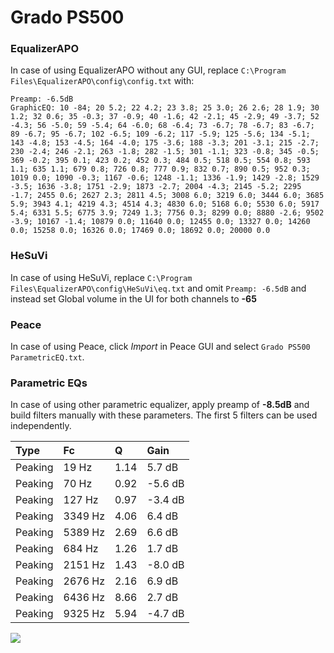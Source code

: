 # Grado PS500

### EqualizerAPO
In case of using EqualizerAPO without any GUI, replace `C:\Program Files\EqualizerAPO\config\config.txt`
with:
```
Preamp: -6.5dB
GraphicEQ: 10 -84; 20 5.2; 22 4.2; 23 3.8; 25 3.0; 26 2.6; 28 1.9; 30 1.2; 32 0.6; 35 -0.3; 37 -0.9; 40 -1.6; 42 -2.1; 45 -2.9; 49 -3.7; 52 -4.3; 56 -5.0; 59 -5.4; 64 -6.0; 68 -6.4; 73 -6.7; 78 -6.7; 83 -6.7; 89 -6.7; 95 -6.7; 102 -6.5; 109 -6.2; 117 -5.9; 125 -5.6; 134 -5.1; 143 -4.8; 153 -4.5; 164 -4.0; 175 -3.6; 188 -3.3; 201 -3.1; 215 -2.7; 230 -2.4; 246 -2.1; 263 -1.8; 282 -1.5; 301 -1.1; 323 -0.8; 345 -0.5; 369 -0.2; 395 0.1; 423 0.2; 452 0.3; 484 0.5; 518 0.5; 554 0.8; 593 1.1; 635 1.1; 679 0.8; 726 0.8; 777 0.9; 832 0.7; 890 0.5; 952 0.3; 1019 0.0; 1090 -0.3; 1167 -0.6; 1248 -1.1; 1336 -1.9; 1429 -2.8; 1529 -3.5; 1636 -3.8; 1751 -2.9; 1873 -2.7; 2004 -4.3; 2145 -5.2; 2295 -1.7; 2455 0.6; 2627 2.3; 2811 4.5; 3008 6.0; 3219 6.0; 3444 6.0; 3685 5.9; 3943 4.1; 4219 4.3; 4514 4.3; 4830 6.0; 5168 6.0; 5530 6.0; 5917 5.4; 6331 5.5; 6775 3.9; 7249 1.3; 7756 0.3; 8299 0.0; 8880 -2.6; 9502 -3.9; 10167 -1.4; 10879 0.0; 11640 0.0; 12455 0.0; 13327 0.0; 14260 0.0; 15258 0.0; 16326 0.0; 17469 0.0; 18692 0.0; 20000 0.0
```

### HeSuVi
In case of using HeSuVi, replace `C:\Program Files\EqualizerAPO\config\HeSuVi\eq.txt` and omit `Preamp:
-6.5dB` and instead set Global volume in the UI for both channels to **-65**

### Peace
In case of using Peace, click *Import* in Peace GUI and select `Grado PS500 ParametricEQ.txt`.

### Parametric EQs
In case of using other parametric equalizer, apply preamp of **-8.5dB** and build filters manually with
these parameters. The first 5 filters can be used independently.

| Type    | Fc      |    Q | Gain    |
|:--------|:--------|:-----|:--------|
| Peaking | 19 Hz   | 1.14 | 5.7 dB  |
| Peaking | 70 Hz   | 0.92 | -5.6 dB |
| Peaking | 127 Hz  | 0.97 | -3.4 dB |
| Peaking | 3349 Hz | 4.06 | 6.4 dB  |
| Peaking | 5389 Hz | 2.69 | 6.6 dB  |
| Peaking | 684 Hz  | 1.26 | 1.7 dB  |
| Peaking | 2151 Hz | 1.43 | -8.0 dB |
| Peaking | 2676 Hz | 2.16 | 6.9 dB  |
| Peaking | 6436 Hz | 8.66 | 2.7 dB  |
| Peaking | 9325 Hz | 5.94 | -4.7 dB |

![](https://raw.githubusercontent.com/jaakkopasanen/AutoEq/master/results/headphonecom/sbaf-serious/Grado%20PS500/Grado%20PS500.png)